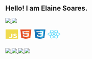## Hello! I am Elaine Soares.

<div>
  <a href="https://github.com/elasoares">
    <img height="180em" src="https://github-readme-stats.vercel.app/api?username=elasoares&show_icons=true&theme=dracula&include_all_commits=true&count_private=true"/>
    <img height="180em" src="https://github-readme-stats.vercel.app/api/top-langs/?username=elasoares&layout=compact&langs_count=16&theme=dracula"/>
  </a>
</div>

<div style="display: inline_block"><br>
  <img align="center" alt="Ela-Js" height="30" width="40" src="https://raw.githubusercontent.com/devicons/devicon/master/icons/javascript/javascript-plain.svg">
  <img align="center" alt="Ela-HTML" height="30" width="40" src="https://raw.githubusercontent.com/devicons/devicon/master/icons/html5/html5-original.svg">
  <img align="center" alt="Ela-CSS" height="30" width="40" src="https://raw.githubusercontent.com/devicons/devicon/master/icons/css3/css3-original.svg">
  <img align="center" alt="Ela-React" height="30" width="40" src="https://raw.githubusercontent.com/devicons/devicon/master/icons/react/react-original.svg">
</div>

##

<div> 
    <a href="https://www.instagram.com/seuusuario" target="_blank">
      <img src="https://img.shields.io/badge/-Instagram-%23E4405F?style=for-the-badge&logo=instagram&logoColor=white">
    </a>
    <a href="mailto:seuemail@gmail.com" target="_blank">
      <img src="https://img.shields.io/badge/-Gmail-%23333?style=for-the-badge&logo=gmail&logoColor=white">
    </a>
    <a href="https://www.linkedin.com/in/elaine-soares-ti/" target="_blank">
      <img src="https://img.shields.io/badge/-LinkedIn-%230077B5?style=for-the-badge&logo=linkedin&logoColor=white">
    </a>  
    <a href="https://portfolio-elainesoares.netlify.app/#/home" target="_blank">
      <img src="https://img.shields.io/badge/-Portfolio-%231E90FF?style=for-the-badge&logo=react&logoColor=white">
    </a>
</div>
